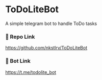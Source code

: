 # ToDoLiteBot
A simple telegram bot to handle ToDo tasks

### 🔗 Repo Link

https://github.com/nkstlrv/ToDoLiteBot

### 🔗 Bot Link

https://t.me/todolite_bot